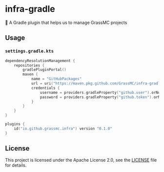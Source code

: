 # infra-gradle

🧰 A Gradle plugin that helps us to manage GrassMC projects

## Usage

### `settings.gradle.kts`

```kotlin
dependencyResolutionManagement {
    repositories {
        gradlePluginPortal()
        maven {
            name = "GitHubPackages"
            url = uri("https://maven.pkg.github.com/GrassMC/infra-gradle")
            credentials {
                username = providers.gradleProperty("github.user").orNull ?: System.getenv("GITHUB_ACTOR")
                password = providers.gradleProperty("github.token").orNull ?: System.getenv("GITHUB_TOKEN")
            }
        }
    }
}

plugins {
    id("io.github.grassmc.infra") version "0.1.0"
}
```

## License

This project is licensed under the Apache License 2.0, see the [LICENSE](LICENSE) file for details.
